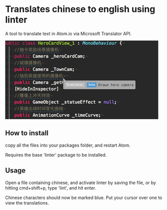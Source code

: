 Translates chinese to english using linter
===========

A tool to translate text in Atom.io via Microsoft Translator API.

![A screenshot of translator package](https://raw.githubusercontent.com/martamius/atom-translator/master/screenShot.png)

## How to install
copy all the files into your packages folder, and restart Atom.

Requires the base 'linter' package to be installed.

## Usage
Open a file containing chinese, and activate linter by saving the file, or by hitting cmd+shift+p, type 'lint', and hit enter.

Chinese characters should now be marked blue. Put your cursor over one to view the translations.
